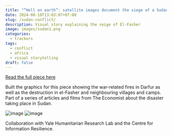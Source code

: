 ```yaml
---
title: "“Hell on earth”: satellite images document the siege of a Sudanese city"
date: 2024-08-10T13:03:07+07:00
slug: /sudan-conflict/
description: Visual story explaining the seige of El-Fasher
image: images/sudan1.png
categories:
  - trackers
tags:
  - conflict
  - africa
  - visual storytelling
draft: false
---
```


[Read the full piece here](https://www.economist.com/interactive/briefing/2024/08/29/satellite-images-siege-sudan-darfur-el-fasher?app=core)

Built the graphics for this piece showing the war-related fires in Darfur as well as the destruction in el-Fasher and neighbouring villages and camps. Part of a series of articles and films from The Economist about the disaster taking place in Sudan.

![image](/images/sudan2.png)
![image](/images/sudan3.png)

Collaboration with Yale Humanitarian Research Lab and the Centre for Information Resilience.
